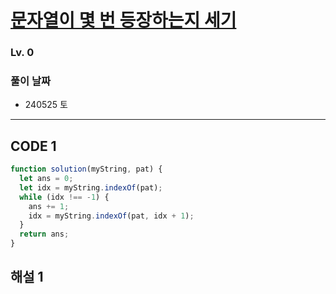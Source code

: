 # [문자열이 몇 번 등장하는지 세기](https://school.programmers.co.kr/learn/courses/30/lessons/181871)

### Lv. 0

### 풀이 날짜

- 240525 토

---

## CODE 1

```javascript
function solution(myString, pat) {
  let ans = 0;
  let idx = myString.indexOf(pat);
  while (idx !== -1) {
    ans += 1;
    idx = myString.indexOf(pat, idx + 1);
  }
  return ans;
}
```

## 해설 1
